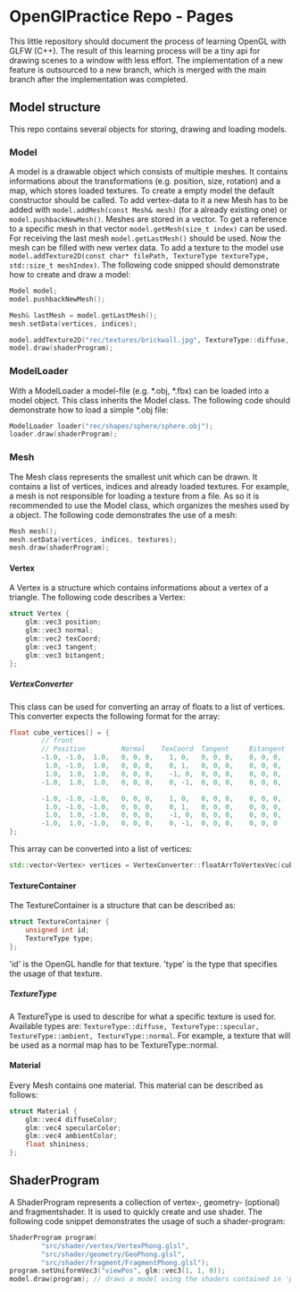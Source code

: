 # OpenGlPractice Repo - Pages

This little repository should document the process of learning OpenGL with GLFW (C++). The result of this learning process will be a tiny api for drawing scenes to a window with less effort.
The implementation of a new feature is outsourced to a new branch, which is merged with the main branch after the implementation was completed.

## Model structure
This repo contains several objects for storing, drawing and loading models.
### Model
A model is a drawable object which consists of multiple meshes. It contains informations about the transformations (e.g. position, size, rotation) and a map, which stores loaded textures. To create a empty model the default constructor should be called. To add vertex-data to it a new Mesh has to be added with `model.addMesh(const Mesh& mesh)` (for a already existing one) or `model.pushbackNewMesh()`. Meshes are stored in a vector. To get a reference to a specific mesh in that vector `model.getMesh(size_t index)` can be used. For receiving the last mesh `model.getLastMesh()` should be used. Now the mesh can be filled with new vertex data. To add a texture to the model use `model.addTexture2D(const char* filePath, TextureType textureType, std::size_t meshIndex)`. The following code snipped should demonstrate how to create and draw a model: <br>
```c++
Model model;
model.pushbackNewMesh();

Mesh& lastMesh = model.getLastMesh();
mesh.setData(vertices, indices);

model.addTexture2D("rec/textures/brickwall.jpg", TextureType::diffuse, 0);
model.draw(shaderProgram);
```
### ModelLoader
With a ModelLoader a model-file (e.g. \*.obj, \*.fbx) can be loaded into a model object. This class inherits the Model class. The following code should demonstrate how to load a simple \*.obj file:
```C++
ModelLoader loader("rec/shapes/sphere/sphere.obj");
loader.draw(shaderProgram);
```
### Mesh
The Mesh class represents the smallest unit which can be drawn. It contains a list of vertices, indices and already loaded textures. For example, a mesh is not responsible for loading a texture from a file. As so it is recommended to use the Model class, which organizes the meshes used by a object. The following code demonstrates the use of a mesh:
```C++
Mesh mesh();
mesh.setData(vertices, indices, textures);
mesh.draw(shaderProgram);
```
#### Vertex
A Vertex is a structure which contains informations about a vertex of a triangle.
The following code describes a Vertex:
```C++
struct Vertex {
	glm::vec3 position;
	glm::vec3 normal;
	glm::vec2 texCoord;
	glm::vec3 tangent;
	glm::vec3 bitangent;
};
```
##### VertexConverter
This class can be used for converting an array of floats to a list of vertices. This converter expects the following format for the array: <br>
```C++
float cube_vertices[] = {
        // front
        // Position         Normal    TexCoord  Tangent     Bitangent
        -1.0, -1.0,  1.0,   0, 0, 0,    1, 0,   0, 0, 0,    0, 0, 0,
         1.0, -1.0,  1.0,   0, 0, 0,    0, 1,   0, 0, 0,    0, 0, 0,
         1.0,  1.0,  1.0,   0, 0, 0,    -1, 0,  0, 0, 0,    0, 0, 0,
        -1.0,  1.0,  1.0,   0, 0, 0,    0, -1,  0, 0, 0,    0, 0, 0,

        -1.0, -1.0, -1.0,   0, 0, 0,    1, 0,   0, 0, 0,    0, 0, 0,
         1.0, -1.0, -1.0,   0, 0, 0,    0, 1,   0, 0, 0,    0, 0, 0,
         1.0,  1.0, -1.0,   0, 0, 0,    -1, 0,  0, 0, 0,    0, 0, 0,
        -1.0,  1.0, -1.0,   0, 0, 0,    0, -1,  0, 0, 0,    0, 0, 0
};
```
This array can be converted into a list of vertices:
```C++
std::vector<Vertex> vertices = VertexConverter::floatArrToVertexVec(cube_vertices, sizeof(cube_vertices));
```
#### TextureContainer
The TextureContainer is a structure that can be described as:
```C++
struct TextureContainer {
	unsigned int id;
	TextureType type;
};
```
'id' is the OpenGL handle for that texture. 'type' is the type that specifies the usage of that texture.
##### TextureType
A TextureType is used to describe for what a specific texture is used for. Available types are: `TextureType::diffuse, TextureType::specular, TextureType::ambient, TextureType::normal`. For example, a texture that will be used as a normal map has to be TextureType::normal.
#### Material
Every Mesh contains one material. This material can be described as follows:
```C++
struct Material {
	glm::vec4 diffuseColor;
	glm::vec4 specularColor;
	glm::vec4 ambientColor;
	float shininess;
};
```
## ShaderProgram
A ShaderProgram represents a collection of vertex-, geometry- (optional) and fragmentshader. It is used to quickly create and use shader. The following code snippet demonstrates the usage of such a shader-program:
```C++
ShaderProgram program(
        "src/shader/vertex/VertexPhong.glsl", 
        "src/shader/geometry/GeoPhong.glsl", 
        "src/shader/fragment/FragmentPhong.glsl");
program.setUniformVec3("viewPos", glm::vec3(1, 1, 0));
model.draw(program); // draws a model using the shaders contained in 'program'
```
